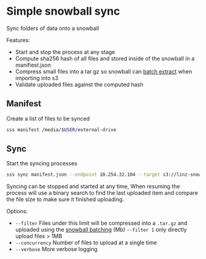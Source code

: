 # Simple snowball sync 

Sync folders of data onto a snowball 

Features:
- Start and stop the process at any stage
- Compute sha256 hash of all files and stored inside of the snowball in a manifiest.json
- Compress small files into a tar.gz so snowball can [batch extract](https://docs.aws.amazon.com/snowball/latest/developer-guide/batching-small-files.html) when importing into s3
- Validate uploaded files against the computed hash

## Manifest
Create a list of files to be synced 

```bash
sss manifest /media/$USER/external-drive
```

## Sync
Start the syncing processes

```bash
sss sync manifest.json --endpoint 10.254.32.104 --target s3://linz-snowball-a/drive1
```

Syncing can be stopped and started at any time, When resuming the process will use a binary search to find the last uploaded item and compare the file size to make sure it finished uploading.

Options:

- `--filter` Files under this limit will be compressed into a `.tar.gz` and uploaded using the [snowball batching](https://docs.aws.amazon.com/snowball/latest/developer-guide/batching-small-files.html) (Mb) `--filter 1` only directly upload files > 1MB
- `--concurrency` Number of files to upload at a single time 
- `--verbose` More verbose logging
